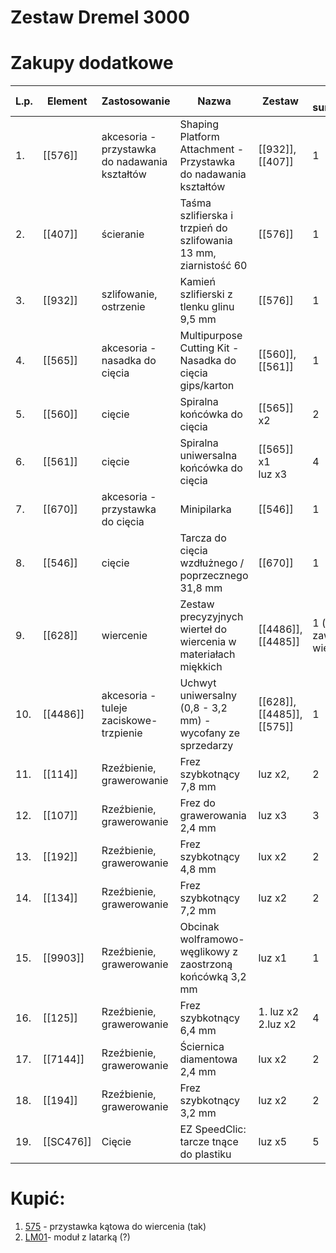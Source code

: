 
# Zestaw Dremel 3000

# Zakupy dodatkowe


| L.p. | Element   | Zastosowanie                                 | Nazwa                                                            | Zestaw                        | Sztuk sumarycznie            |
| ---- | --------- | -------------------------------------------- | ---------------------------------------------------------------- | ----------------------------- | ---------------------------- |
| 1.   | [[576]]   | akcesoria -przystawka do nadawania kształtów | Shaping Platform Attachment - Przystawka do nadawania kształtów  | [[932]], [[407]]              | 1                            |
| 2.   | [[407]]   | ścieranie                                    | Taśma szlifierska i trzpień do szlifowania 13 mm, ziarnistość 60 | [[576]]                       | 1                            |
| 3.   | [[932]]   | szlifowanie, ostrzenie                       | Kamień szlifierski z tlenku glinu 9,5 mm                         | [[576]]                       | 1                            |
| 4.   | [[565]]   | akcesoria - nasadka do cięcia                | Multipurpose Cutting Kit - Nasadka do cięcia gips/karton         | [[560]], [[561]]              | 1                            |
| 5.   | [[560]]   | cięcie                                       | Spiralna końcówka do cięcia                                      | [[565]] x2                    | 2                            |
| 6.   | [[561]]   | cięcie                                       | Spiralna uniwersalna końcówka do cięcia                          | [[565]] x1<br>luz x3          | 4                            |
| 7.   | [[670]]   | akcesoria -przystawka do cięcia              | Minipilarka                                                      | [[546]]                       | 1                            |
| 8.   | [[546]]   | cięcie                                       | Tarcza do cięcia wzdłużnego / poprzecznego 31,8 mm               | [[670]]                       | 1                            |
| 9.   | [[628]]   | wiercenie                                    | Zestaw precyzyjnych wierteł do wiercenia w materiałach miękkich  | [[4486]], [[4485]]            | 1 (zestaw zawiera 7 wierteł) |
| 10.  | [[4486]]  | akcesoria - tuleje zaciskowe- trzpienie      | Uchwyt uniwersalny (0,8 - 3,2 mm) - wycofany ze sprzedarzy       | [[628]], [[4485]],<br>[[575]] | 1                            |
| 11.  | [[114]]   | Rzeźbienie, grawerowanie                     | Frez szybkotnący 7,8 mm                                          | luz x2,                       | 2                            |
| 12.  | [[107]]   | Rzeźbienie, grawerowanie                     | Frez do grawerowania 2,4 mm                                      | luz x3                        | 3                            |
| 13.  | [[192]]   | Rzeźbienie, grawerowanie                     | Frez szybkotnący 4,8 mm                                          | lux x2                        | 2                            |
| 14.  | [[134]]   | Rzeźbienie, grawerowanie                     | Frez szybkotnący 7,2 mm                                          | luz x2                        | 2                            |
| 15.  | [[9903]]  | Rzeźbienie, grawerowanie                     | Obcinak wolframowo-węglikowy z zaostrzoną końcówką 3,2 mm        | luz x1                        | 1                            |
| 16.  | [[125]]   | Rzeźbienie, grawerowanie                     | Frez szybkotnący 6,4 mm                                          | 1. luz x2<br>2.luz x2         | 4                            |
| 17.  | [[7144]]  | Rzeźbienie, grawerowanie                     | Ściernica diamentowa 2,4 mm                                      | lux x2                        | 2                            |
| 18.  | [[194]]   | Rzeźbienie, grawerowanie                     | Frez szybkotnący 3,2 mm                                          | luz x2                        | 2                            |
| 19.  | [[SC476]] | Cięcie                                       | EZ SpeedClic: tarcze tnące do plastiku                           | luz x5                        | 5                            |


# Kupić:
1. [575](https://www.dremel.com/pl/pl/p/przystawka-katowa-dremel-26150575jb) - przystawka kątowa do wiercenia (tak)
2. [LM01](https://www.dremel.com/pl/pl/p/modul-z-latarka-26150lm1ja)- moduł z latarką (?)